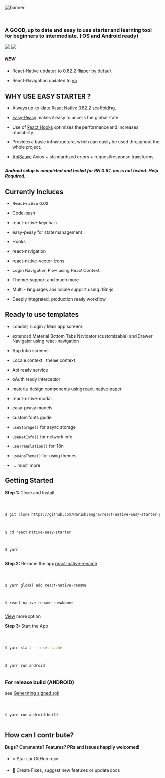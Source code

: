 ![banner](https://raw.githubusercontent.com/HarishJangra/react-native-easy-starter/master/hero/1.png)

<br />

### A GOOD, up to date and easy to use starter and learning tool for beginners to intermediate. (IOS and Android ready)

![](https://img.shields.io/github/stars/HarishJangra/react-native-easy-starter.svg) ![](https://img.shields.io/github/issues/HarishJangra/react-native-easy-starter.svg?style=flat-square)

##### NEW

- React-Native updated to [0.62.2 flipper by default ](https://reactnative.dev/blog/2020/03/26/version-0.62)

- React-Navigation updated to [v5](https://reactnavigation.org/versions)

## WHY USE EASY STARTER ?

- Always up-to-date React Native [0.62.2](<(https://github.com/react-native-community/releases/blob/master/CHANGELOG.md#v0622)>) scaffolding.

* [Easy-Peasy](https://github.com/ctrlplusb/easy-peasy) makes it easy to access the global state.

- Use of [React Hooks](https://reactjs.org/docs/hooks-intro.html) optimizes the performance and increases reusability.

* Provides a basic infrastructure, which can easily be used throughout the whole project.

- [ApiSauce](https://github.com/infinitered/apisauce) Axios + standardized errors + request/response transforms.

##

**_Android setup is completed and tested for RN 0.62. ios is not tested. Help Required._**

## Currently Includes

- React-native 0.62

- Code-push

- react-native-keychain

<!-- - react-native-config -->

- easy-peasy for state management

- Hooks

- react-navigation

- react-native-vector-icons

- Login Navigation Flow using React Context.

- Themes support and much more

- Multi - languages and locale support using i18n-js

- Deeply integrated, production ready workflow

## Ready to use templates

- Loading /Login / Main app screens

- extended Material Bottom Tabs Navigator (customizable) and Drawer Navigator using react-navigation

- App Intro screens

- Locale context , theme context

- Api ready service

- oAuth ready interceptor

- material design components using [react-native-paper](https://github.com/callstack/react-native-paper)

- react-native-modal

- easy-peasy models

- custom fonts guide

- `useStorage()` for async storage

- `useNetInfo()` for network info

- `useTranslation()` for i18n

- `useAppTheme()` for using themes

- ... much more

## Getting Started

**Step 1:** Clone and Install

```sh



$ git clone https://github.com/HarishJangra/react-native-easy-starter.git



$ cd react-native-easy-starter



$ yarn



```

**Step 2:** Rename the app [react-native-rename](https://github.com/junedomingo/react-native-rename#installation)

```sh



$ yarn global add react-native-rename



$ react-native-rename <newName>



```

[View](https://github.com/junedomingo/react-native-rename#installation) more option

**Step 3:** Start the App

```sh



$ yarn start --reset-cache



$ yarn run android



```

### For release build (ANDROID)

see [Generating signed apk](https://facebook.github.io/react-native/docs/signed-apk-android)

```sh



$ yarn run android:build



```

## How can I contribute?

#### Bugs? Comments? Features? PRs and Issues happily welcomed!

- :star: Star our GitHub repo

* :wrench: Create Fixes, suggest new features or update docs

##
